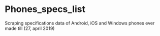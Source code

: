 # Phones_specs_list
Scraping specifications data of Android, iOS and Windows phones ever made till (27, april 2019)
